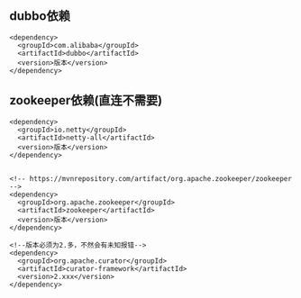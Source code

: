 ## dubbo依赖

    <dependency>
      <groupId>com.alibaba</groupId>
      <artifactId>dubbo</artifactId>
      <version>版本</version>
    </dependency>
    
## zookeeper依赖(直连不需要)


    <dependency>
      <groupId>io.netty</groupId>
      <artifactId>netty-all</artifactId>
      <version>版本</version>
    </dependency>


    <!-- https://mvnrepository.com/artifact/org.apache.zookeeper/zookeeper -->
    <dependency>
      <groupId>org.apache.zookeeper</groupId>
      <artifactId>zookeeper</artifactId>
      <version>版本</version>
    </dependency>

    <!--版本必须为2.多，不然会有未知报错-->
    <dependency>
      <groupId>org.apache.curator</groupId>
      <artifactId>curator-framework</artifactId>
      <version>2.xxx</version>
    </dependency>